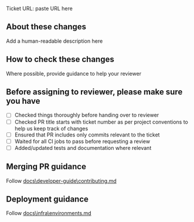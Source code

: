 Ticket URL: paste URL here

## About these changes

Add a human-readable description here

## How to check these changes

Where possible, provide guidance to help your reviewer

## Before assigning to reviewer, please make sure you have

- [ ] Checked things thoroughly before handing over to reviewer
- [ ] Checked PR title starts with ticket number as per project conventions to help us keep track of changes
- [ ] Ensured that PR includes only commits relevant to the ticket
- [ ] Waited for all CI jobs to pass before requesting a review
- [ ] Added/updated tests and documentation where relevant

## Merging PR guidance

Follow [docs\developer-guide\contributing.md](https://nationalarchives.github.io/ds-wagtail/developer-guide/contributing/)

## Deployment guidance

Follow [docs\infra\environments.md](https://nationalarchives.github.io/ds-wagtail/infra/environments/)
